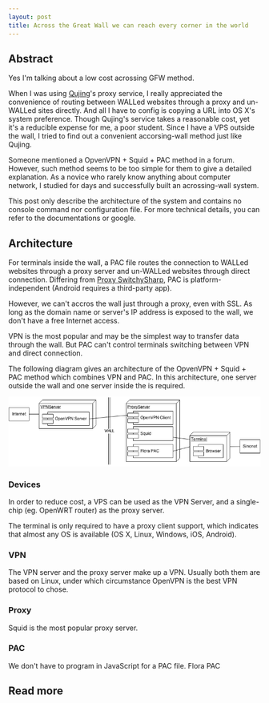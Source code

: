 ```yaml
---
layout: post
title: Across the Great Wall we can reach every corner in the world
---
```


## Abstract
Yes I'm talking about a low cost acrossing GFW method.

When I was using [Qujing](http://getqujing.com/)'s proxy service, I really appreciated the convenience of routing between WALLed websites through a proxy and un-WALLed sites directly. And all I have to config is copying a URL into OS X's system preference. Though Qujing's service takes a reasonable cost, yet it's a reducible expense for me, a poor student. Since I have a VPS outside the wall, I tried to find out a convenient accorsing-wall method just like Qujing.

Someone mentioned a OpvenVPN + Squid + PAC method in a forum. However, such method seems to be too simple for them to give a detailed explanation. As a novice who rarely know anything about computer network, I studied for days and successfully built an acrossing-wall system.

This post only describe the architecture of the system and contains no console command nor configuration file. For more technical details, you can refer to the documentations or google.

## Architecture

For terminals inside the wall, a PAC file routes the connection to WALLed websites through a proxy server and un-WALLed websites through direct connection. Differing from [Proxy SwitchySharp](https://chrome.google.com/webstore/detail/proxy-switchysharp/dpplabbmogkhghncfbfdeeokoefdjegm), PAC is platform-independent (Android requires a third-party app).

However, we can't accros the wall just through a proxy, even with SSL. As long as the domain name or server's IP address is exposed to the wall, we don't have a free Internet access.

VPN is the most popular and may be the simplest way to transfer data through the wall. But PAC can't control terminals switching between VPN and direct connection.

The following diagram gives an architecture of the OpvenVPN + Squid + PAC method which combines VPN and PAC. In this architecture, one server outside the wall and one server inside the is required.

![Deployment Diagram](/img/2014-07-15-gfw-deployment.png)

### Devices

In order to reduce cost, a VPS can be used as the VPN Server, and a single-chip (eg. OpenWRT router) as the proxy server. 

The terminal is only required to have a proxy client support, which indicates that almost any OS is available (OS X, Linux, Windows, iOS, Android).

### VPN
The VPN server and the proxy server make up a VPN. Usually both them are based on Linux, under which circumstance OpenVPN is the best VPN protocol to chose.

### Proxy
Squid is the most popular proxy server.

### PAC
We don't have to program in JavaScript for a PAC file. Flora PAC

## Read more
